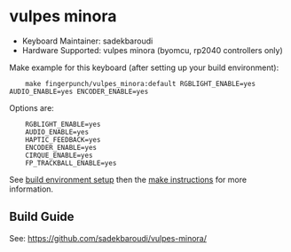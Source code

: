 # vulpes minora

* Keyboard Maintainer: sadekbaroudi
* Hardware Supported: vulpes minora (byomcu, rp2040 controllers only)

Make example for this keyboard (after setting up your build environment):
```
    make fingerpunch/vulpes_minora:default RGBLIGHT_ENABLE=yes AUDIO_ENABLE=yes ENCODER_ENABLE=yes
```

Options are:
```
    RGBLIGHT_ENABLE=yes
    AUDIO_ENABLE=yes
    HAPTIC_FEEDBACK=yes
    ENCODER_ENABLE=yes
    CIRQUE_ENABLE=yes
    FP_TRACKBALL_ENABLE=yes
```

See [build environment setup](https://docs.qmk.fm/#/getting_started_build_tools) then the [make instructions](https://docs.qmk.fm/#/getting_started_make_guide) for more information.

## Build Guide

See:
https://github.com/sadekbaroudi/vulpes-minora/
